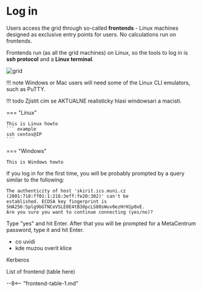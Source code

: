 # Log in

Users access the grid through so-called **frontends** - Linux machines designed as exclusive entry points for users. No calculations run on frontends.

Frontends run (as all the grid machines) on Linux, so the tools to log in is **ssh protocol** and a **Linux terminal**.

![grid](/assets/templ_004.png)

!!! note
    Windows or Mac users will need some of the Linux CLI emulators, such as PuTTY. 

!!! todo
    Zjistit cim se AKTUALNE realisticky hlasi windowsari a macisti.

=== "Linux"

    This is Linux howto
    ``` example
    ssh centos@IP
    ```

=== "Windows"

    This is Windows howto

If you log in for the first time, you will be probably prompted by a query similar to the following:

    The authenticity of host 'skirit.ics.muni.cz (2001:718:ff01:1:216:3eff:fe20:382)' can't be
    established. ECDSA key fingerprint is SHA256:Splg9bGTNCeVSLE0E4tB30pcLS80sWuv0ezHrH1p0xE.
    Are you sure you want to continue connecting (yes/no)?

Type "yes" and hit Enter. After that you will be prompted for a MetaCentrum password, type it and hit Enter.

- co uvidi
- kde muzou overit klice


Kerberos


List of frontend (table here)

--8<-- "frontend-table-1.md"
